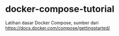 # docker-compose-tutorial
Latihan dasar Docker Compose, sumber dari https://docs.docker.com/compose/gettingstarted/

